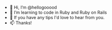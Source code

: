 - 👋 Hi, I’m @hellogooood
- 👀 I’m learning to code in Ruby and Ruby on Rails
- 💞️ If you have any tips I'd love to hear from you.
- 📫 Thanks!

<!---
hellogooood/hellogooood is a ✨ special ✨ repository because its `README.md` (this file) appears on your GitHub profile.
You can click the Preview link to take a look at your changes.
--->
